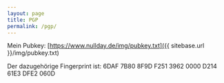 ```yaml
---
layout: page
title: PGP
permalink: /pgp/
---
```


Mein Pubkey: 
[https://www.nullday.de/img/pubkey.txt]({{ sitebase.url }}/img/pubkey.txt)

Der dazugehörige Fingerprint ist: 
6DAF 7B80 8F9D F251 3962  0000 D214 61E3 DFE2 060D
